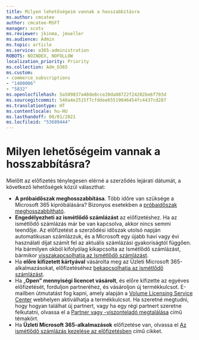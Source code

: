 ```yaml
---
title: Milyen lehetőségeim vannak a hosszabbításra
ms.author: cmcatee
author: cmcatee-MSFT
manager: scotv
ms.reviewer: jkinma, jmueller
ms.audience: Admin
ms.topic: article
ms.service: o365-administration
ROBOTS: NOINDEX, NOFOLLOW
localization_priority: Priority
ms.collection: Adm_O365
ms.custom:
- commerce_subscriptions
- "1400006"
- "5832"
ms.openlocfilehash: 5a509837a48de8cce20da08722f24202be6f703d
ms.sourcegitcommit: 540a4e2515f7cfddee65519046454fc4437cd287
ms.translationtype: HT
ms.contentlocale: hu-HU
ms.lasthandoff: 08/01/2021
ms.locfileid: "53689444"
---
```

# <a name="what-are-my-options-to-extend"></a>Milyen lehetőségeim vannak a hosszabbításra?

Mielőtt az előfizetés ténylegesen elérné a szerződés lejárati dátumát, a következő lehetőségek közül választhat:

- **A próbaidőszak meghosszabbítása**.  Több időre van szüksége a Microsoft 365 kipróbálására? Bizonyos esetekben a [próbaidőszak meghosszabbítható](https://docs.microsoft.com/microsoft-365/commerce/extend-your-trial).  
- **Engedélyezheti az ismétlődő számlázást** az előfizetéshez. Ha az ismétlődő számlázás már be van kapcsolva, akkor nincs semmi teendője. Az előfizetést a szerződési időszak utolsó napján automatikusan számlázzuk, és a Microsoft egy újabb havi vagy évi használati díjat számít fel az aktuális számlázási gyakoriságtól függően. Ha bármilyen okból kifolyólag kikapcsolta az Ismétlődő számlázást, bármikor [visszakapcsolhatja az Ismétlődő számlázást](https://docs.microsoft.com/microsoft-365/commerce/subscriptions/renew-your-subscription).
- Ha **előre kifizetett kártyával** vásárolta meg az Üzleti Microsoft 365-alkalmazásokat, előfizetéséhez [bekapcsolhatja az ismétlődő számlázást](https://docs.microsoft.com/microsoft-365/commerce/subscriptions/renew-your-subscription).
- Ha „**Open” mennyiségi licencet vásárolt**, és előre kifizette az egyéves előfizetését, forduljon partneréhez, és vásároljon új termékkulcsot. E-mailben útmutatást fog kapni, amely alapján a [Volume Licensing Service Center](https://go.microsoft.com/fwlink/p/?LinkID=282016) webhelyen aktiválhatja a termékkulcsot. Ha szeretné megtudni, hogy hogyan találhat új partnert, vagy ha egy régi partnert szeretne felkutatni, olvassa el a [Partner vagy -viszonteladó megtalálása](https://docs.microsoft.com/microsoft-365/admin/manage/find-your-partner-or-reseller) című témakört.
- Ha **Üzleti Microsoft 365-alkalmazások** előfizetése van, olvassa el [Az ismétlődő számlázás kezelése az előfizetésben](https://docs.microsoft.com/microsoft-365/commerce/subscriptions/renew-your-subscription) című cikket.
